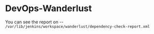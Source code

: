 # DevOps-Wanderlust

You can see the report on -- `/var/lib/jenkins/workspace/wanderlust/dependency-check-report.xml`
